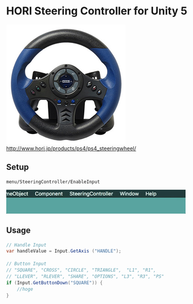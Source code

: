 # HORI Steering Controller for Unity 5  
![screenshot](https://github.com/knou/HORISteeringController/blob/master/medias/horisteeringController.jpg)  
<http://www.hori.jp/products/ps4/ps4_steeringwheel/>

## Setup
```
menu/SteeringController/EnableInput
```
![screenshot](https://github.com/knou/HORISteeringController/blob/master/medias/horisteeringController.gif)  

## Usage
```c#
// Handle Input
var handleValue = Input.GetAxis ("HANDLE");

// Button Input
// "SQUARE", "CROSS", "CIRCLE", "TRIANGLE",  "L1", "R1", 
// "LLEVER", "RLEVER", "SHARE", "OPTIONS", "L3", "R3", "PS"
if (Input.GetButtonDown("SQUARE")) {
	//hoge
}
```
